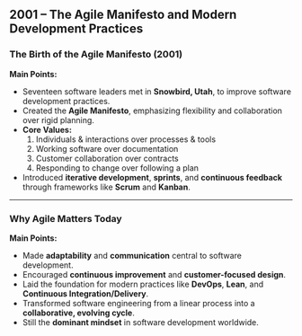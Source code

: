 ## 2001 – The Agile Manifesto and Modern Development Practices

### The Birth of the Agile Manifesto (2001)

**Main Points:**
- Seventeen software leaders met in **Snowbird, Utah**, to improve software development practices.  
- Created the **Agile Manifesto**, emphasizing flexibility and collaboration over rigid planning.  
- **Core Values:**
  1. Individuals & interactions over processes & tools  
  2. Working software over documentation  
  3. Customer collaboration over contracts  
  4. Responding to change over following a plan  
- Introduced **iterative development**, **sprints**, and **continuous feedback** through frameworks like **Scrum** and **Kanban**.  


---

### Why Agile Matters Today

**Main Points:**
- Made **adaptability** and **communication** central to software development.  
- Encouraged **continuous improvement** and **customer-focused design**.  
- Laid the foundation for modern practices like **DevOps**, **Lean**, and **Continuous Integration/Delivery**.  
- Transformed software engineering from a linear process into a **collaborative, evolving cycle**.  
- Still the **dominant mindset** in software development worldwide.  

